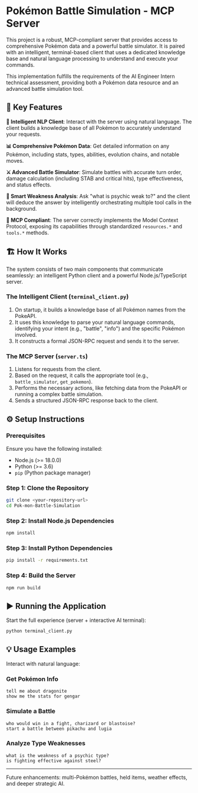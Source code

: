 # Pokémon Battle Simulation - MCP Server

This project is a robust, MCP-compliant server that provides access to comprehensive Pokémon data and a powerful battle simulator. It is paired with an intelligent, terminal-based client that uses a dedicated knowledge base and natural language processing to understand and execute your commands.

This implementation fulfills the requirements of the AI Engineer Intern technical assessment, providing both a Pokémon data resource and an advanced battle simulation tool.

## 🌟 Key Features

**🧠 Intelligent NLP Client**: Interact with the server using natural language. The client builds a knowledge base of all Pokémon to accurately understand your requests.

**📊 Comprehensive Pokémon Data**: Get detailed information on any Pokémon, including stats, types, abilities, evolution chains, and notable moves.

**⚔️ Advanced Battle Simulator**: Simulate battles with accurate turn order, damage calculation (including STAB and critical hits), type effectiveness, and status effects.

**🔬 Smart Weakness Analysis**: Ask "what is psychic weak to?" and the client will deduce the answer by intelligently orchestrating multiple tool calls in the background.

**🔌 MCP Compliant**: The server correctly implements the Model Context Protocol, exposing its capabilities through standardized `resources.*` and `tools.*` methods.

## 🏗️ How It Works

The system consists of two main components that communicate seamlessly: an intelligent Python client and a powerful Node.js/TypeScript server.

### The Intelligent Client (`terminal_client.py`)

1. On startup, it builds a knowledge base of all Pokémon names from the PokeAPI.
2. It uses this knowledge to parse your natural language commands, identifying your intent (e.g., "battle", "info") and the specific Pokémon involved.
3. It constructs a formal JSON-RPC request and sends it to the server.

### The MCP Server (`server.ts`)

1. Listens for requests from the client.
2. Based on the request, it calls the appropriate tool (e.g., `battle_simulator`, `get_pokemon`).
3. Performs the necessary actions, like fetching data from the PokeAPI or running a complex battle simulation.
4. Sends a structured JSON-RPC response back to the client.

## ⚙️ Setup Instructions

### Prerequisites

Ensure you have the following installed:

- Node.js (>= 18.0.0)
- Python (>= 3.6)
- `pip` (Python package manager)

### Step 1: Clone the Repository

```bash
git clone <your-repository-url>
cd Pok-mon-Battle-Simulation
```

### Step 2: Install Node.js Dependencies

```bash
npm install
```

### Step 3: Install Python Dependencies

```bash
pip install -r requirements.txt
```

### Step 4: Build the Server

```bash
npm run build
```

## ▶️ Running the Application

Start the full experience (server + interactive AI terminal):

```bash
python terminal_client.py
```

## 💡 Usage Examples

Interact with natural language:

### Get Pokémon Info

```
tell me about dragonite
show me the stats for gengar
```

### Simulate a Battle

```
who would win in a fight, charizard or blastoise?
start a battle between pikachu and lugia
```

### Analyze Type Weaknesses

```
what is the weakness of a psychic type?
is fighting effective against steel?
```

---
Future enhancements: multi-Pokémon battles, held items, weather effects, and deeper strategic AI.
